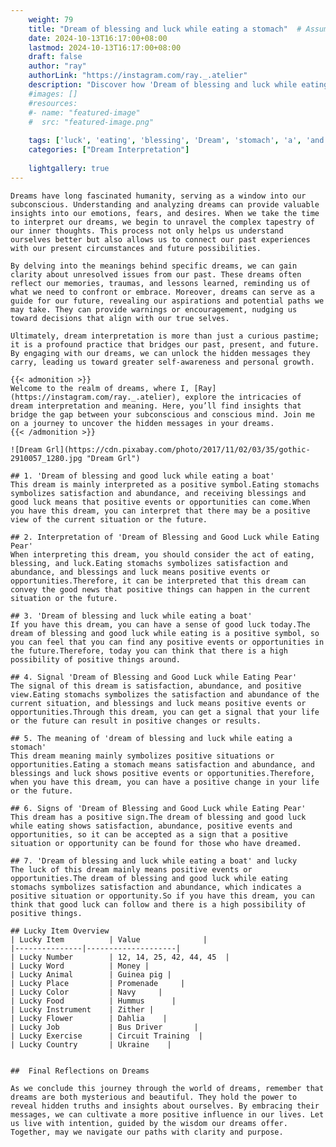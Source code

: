 ```yaml
---
    weight: 79
    title: "Dream of blessing and luck while eating a stomach"  # Assuming 'title' column exists
    date: 2024-10-13T16:17:00+08:00
    lastmod: 2024-10-13T16:17:00+08:00
    draft: false
    author: "ray"
    authorLink: "https://instagram.com/ray._.atelier"
    description: "Discover how 'Dream of blessing and luck while eating a stomach' can interpret your future and uncover its significant meanings in your life."
    #images: []
    #resources:
    #- name: "featured-image"
    #  src: "featured-image.png"
    
    tags: ['luck', 'eating', 'blessing', 'Dream', 'stomach', 'a', 'and', 'of', 'while']
    categories: ["Dream Interpretation"]
    
    lightgallery: true
---
```

    
    Dreams have long fascinated humanity, serving as a window into our subconscious. Understanding and analyzing dreams can provide valuable insights into our emotions, fears, and desires. When we take the time to interpret our dreams, we begin to unravel the complex tapestry of our inner thoughts. This process not only helps us understand ourselves better but also allows us to connect our past experiences with our present circumstances and future possibilities.
    
    By delving into the meanings behind specific dreams, we can gain clarity about unresolved issues from our past. These dreams often reflect our memories, traumas, and lessons learned, reminding us of what we need to confront or embrace. Moreover, dreams can serve as a guide for our future, revealing our aspirations and potential paths we may take. They can provide warnings or encouragement, nudging us toward decisions that align with our true selves.
    
    Ultimately, dream interpretation is more than just a curious pastime; it is a profound practice that bridges our past, present, and future. By engaging with our dreams, we can unlock the hidden messages they carry, leading us toward greater self-awareness and personal growth.
    
    {{< admonition >}}
    Welcome to the realm of dreams, where I, [Ray](https://instagram.com/ray._.atelier), explore the intricacies of dream interpretation and meaning. Here, you’ll find insights that bridge the gap between your subconscious and conscious mind. Join me on a journey to uncover the hidden messages in your dreams.
    {{< /admonition >}}
    
    ![Dream Grl](https://cdn.pixabay.com/photo/2017/11/02/03/35/gothic-2910057_1280.jpg "Dream Grl")
    
    ## 1. 'Dream of blessing and good luck while eating a boat'
    This dream is mainly interpreted as a positive symbol.Eating stomachs symbolizes satisfaction and abundance, and receiving blessings and good luck means that positive events or opportunities can come.When you have this dream, you can interpret that there may be a positive view of the current situation or the future.
    
    ## 2. Interpretation of 'Dream of Blessing and Good Luck while Eating Pear'
    When interpreting this dream, you should consider the act of eating, blessing, and luck.Eating stomachs symbolizes satisfaction and abundance, and blessings and luck means positive events or opportunities.Therefore, it can be interpreted that this dream can convey the good news that positive things can happen in the current situation or the future.
    
    ## 3. 'Dream of blessing and luck while eating a boat'
    If you have this dream, you can have a sense of good luck today.The dream of blessing and good luck while eating is a positive symbol, so you can feel that you can find any positive events or opportunities in the future.Therefore, today you can think that there is a high possibility of positive things around.
    
    ## 4. Signal 'Dream of Blessing and Good Luck while Eating Pear'
    The signal of this dream is satisfaction, abundance, and positive view.Eating stomachs symbolizes the satisfaction and abundance of the current situation, and blessings and luck means positive events or opportunities.Through this dream, you can get a signal that your life or the future can result in positive changes or results.
    
    ## 5. The meaning of 'dream of blessing and luck while eating a stomach'
    This dream meaning mainly symbolizes positive situations or opportunities.Eating a stomach means satisfaction and abundance, and blessings and luck shows positive events or opportunities.Therefore, when you have this dream, you can have a positive change in your life or the future.
    
    ## 6. Signs of 'Dream of Blessing and Good Luck while Eating Pear'
    This dream has a positive sign.The dream of blessing and good luck while eating shows satisfaction, abundance, positive events and opportunities, so it can be accepted as a sign that a positive situation or opportunity can be found for those who have dreamed.
    
    ## 7. 'Dream of blessing and luck while eating a boat' and lucky
    The luck of this dream mainly means positive events or opportunities.The dream of blessing and good luck while eating stomachs symbolizes satisfaction and abundance, which indicates a positive situation or opportunity.So if you have this dream, you can think that good luck can follow and there is a high possibility of positive things.
    
    ## Lucky Item Overview
    | Lucky Item          | Value              |
    |---------------|--------------------|
    | Lucky Number        | 12, 14, 25, 42, 44, 45  |
    | Lucky Word          | Money |
    | Lucky Animal        | Guinea pig |
    | Lucky Place         | Promenade     |
    | Lucky Color         | Navy     |
    | Lucky Food          | Hummus      |
    | Lucky Instrument    | Zither |
    | Lucky Flower        | Dahlia    |
    | Lucky Job           | Bus Driver       |
    | Lucky Exercise      | Circuit Training  |
    | Lucky Country       | Ukraine    |
    
    
    ##  Final Reflections on Dreams
    
    As we conclude this journey through the world of dreams, remember that dreams are both mysterious and beautiful. They hold the power to reveal hidden truths and insights about ourselves. By embracing their messages, we can cultivate a more positive influence in our lives. Let us live with intention, guided by the wisdom our dreams offer. Together, may we navigate our paths with clarity and purpose.
    